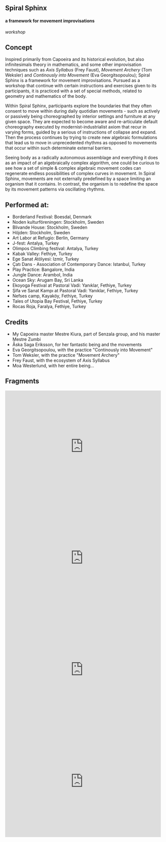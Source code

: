 ## Spiral Sphinx

#### a framework for movement improvisations

_workshop_

## Concept

Inspired primarily from Capoeira and its historical evolution, but also infinitesimals theory in mathematics, and some other improvisation techniques such as _Axis Syllabus_ (Frey Faust), _Movement Archery_ (Tom Weksler) and _Continously into Movement_ (Eva Georgitsopoulou); Spiral Sphinx is a framework for movement improvisations. Pursued as a workshop that continue with certain instructions and exercises given to its participants, it is practiced with a set of special methods, related to geometry and mathematics of the body.

Within Spiral Sphinx, participants explore the boundaries that they often consent to move within during daily quotidian movements - such as actively or passively being choreographed by interior settings and furniture at any given space. They are expected to become aware and re-articulate default choreography executed by modernist-industrialist axiom that recur in varying forms, guided by a serious of instructions of collapse and expand. Then the process continues by trying to create new algebraic formulations that lead us to move in unprecedented rhythms as opposed to movements that occur within such determinate external barriers.

Seeing body as a radically autonomous assemblage and everything it does as an impact of an algebraically complex algorithm, one could be curious to see how a set of simple & complex algebraic movement codes can regenerate endless possibilities of complex curves in movement. In Spiral Sphinx, movements are not externally predefined by a space limiting an organism that it contains. In contrast, the organism is to redefine the space by its movement patterns via oscillating rhythms.

## Performed at:

- Borderland Festival: Boesdal, Denmark
- Noden kulturföreningen: Stockholm, Sweden
- Blivande House: Stockholm, Sweden
- Höjden: Stockholm, Sweden
- Art Labor at Refugio: Berlin, Germany
- J-fest: Antalya, Turkey
- Olimpos Climbing festival: Antalya, Turkey
- Kabak Valley: Fethiye, Turkey
- Ege Sanat Atölyesi: Izmir, Turkey
- Çatı Dans - Association of Contemporary Dance: Istanbul, Turkey
- Play Practice: Bangalore, India
- Jungle Dance: Arambol, India
- Ocean Sky: Arugam Bay, Sri Lanka
- Ekoyoga Festival at Pastoral Vadi: Yanıklar, Fethiye, Turkey
- Şifa ve Sanat Kampı at Pastoral Vadi: Yanıklar, Fethiye, Turkey
- Nefses camp, Kayaköy, Fethiye, Turkey
- Tales of Utopia Bay Festival, Fethiye, Turkey
- Rocas Roja, Faralya, Fethiye, Turkey

## Credits

- My Capoeira master Mestre Kiura, part of Senzala group, and his master Mestre Zumbi
- Åska Saga Eriksson, for her fantastic being and the movements
- Eva Georgitsopoulou, with the practice "Continously into Movement"
- Tom Weksler, with the practice "Movement Archery"
- Frey Faust, with the ecosystem of Axis Syllabus
- Moa Westerlund, with her entire being...

## Fragments

<iframe src="https://player.vimeo.com/video/359961424" width="100%" height="360" frameborder="0" allowFullscreen title="Spiral Sphinx #002: Alienvation with GYRL"  ></iframe>

<iframe src="https://player.vimeo.com/video/376707017" width="100%" height="360" frameborder="0" allowFullscreen title="Spiral-Sphinx @Cati Dans Istanbul" ></iframe>

<iframe src="https://player.vimeo.com/video/400524921" width="100%" height="360" frameborder="0" allowFullscreen title="Spiral Sphinx Impro Performance" ></iframe>

<iframe src="https://player.vimeo.com/video/313034151" width="100%" height="360" frameborder="0" allowFullscreen title="Spiral Sphinx #001 - On a Frozen Lake" ></iframe>
